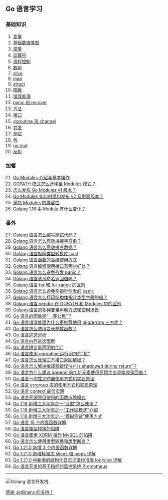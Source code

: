 ## Go 语言学习
### 基础知识
1. <a href="https://github.com/weirubo/learn_go/blob/master/ebook/1.md" target="_blank">变量</a>
2. <a href="https://github.com/weirubo/learn_go/blob/master/ebook/2.md" target="_blank">基础数据类型</a>
3. <a href="https://github.com/weirubo/learn_go/blob/master/ebook/3.md" target="_blank">常量</a>
4. <a href="https://github.com/weirubo/learn_go/blob/master/ebook/4.md" target="_blank">运算符</a>
5. <a href="https://github.com/weirubo/learn_go/blob/master/ebook/5.md" target="_blank">流程控制</a>
6. <a href="https://mp.weixin.qq.com/s/VKv5wei-YxpXVuh0L78zig" target="_blank">数组</a>
7. <a href="https://mp.weixin.qq.com/s/68nADMG4Q9XWmToC8ksJCw" target="_blank">slice</a>
8. <a href="https://mp.weixin.qq.com/s/uA2ZUikf-u-mvS6q43LnLg" target="_blank">map</a>
9. <a href="https://mp.weixin.qq.com/s/GCqWDWIt4GFd58zv8KHbvA" target="_blank">struct</a>
10. <a href="https://mp.weixin.qq.com/s/mJc-zd7cL4ExarvbRTJiEQ" target="_blank">函数</a>
11. <a href="https://mp.weixin.qq.com/s/YWnTr_QNKvnDNjyAzr4Dcw" target="_blank">错误处理</a>
12. <a href="https://mp.weixin.qq.com/s/aJqc9S1SlYd0iN4HF5on7A" target="_blank">panic 和 recover</a>
13. <a href="https://mp.weixin.qq.com/s/TPeibdAWA9VLv4B4alwkjQ" target="_blank">方法</a>
14. <a href="https://mp.weixin.qq.com/s/v_pNTrj4lHR3fv1k9V2wMQ" target="_blank">接口</a>
15. <a href="https://mp.weixin.qq.com/s/bgvITTjr-_5m6zmXgtV5Bw" target="_blank">goroutine 和 channel</a>
16. <a href="https://mp.weixin.qq.com/s/R2mlXTADdq72IzFUmyOziw" target="_blank">并发</a>
17. <a href="https://mp.weixin.qq.com/s/-rFBeMQ6Us2bGUmT6o5Tmg" target="_blank">测试</a>
18. <a href="https://mp.weixin.qq.com/s/jSMZLOYBQApoNu2TomJ6iw" target="_blank">包</a>
19. <a href="https://mp.weixin.qq.com/s/2wvfob2BUYktsZ1aZqcqqQ" target="_blank">go tool</a>
20. <a href="https://mp.weixin.qq.com/s/mIwFK61-lD9S9JPCWBHFGA" target="_blank">反射</a>

### 加餐
21. [Go Modules 介绍与基本操作](https://mp.weixin.qq.com/s/Ce56XkzkYhLu-T0zOEjkzw)
22. [GOPATH 模式怎么迁移至 Modules 模式？](https://mp.weixin.qq.com/s/89Ijd_nghmoXi4ZzXe605A)
23. [怎么发布 Go Modules v1 版本？](https://mp.weixin.qq.com/s/kj5i2SCN2SCCVexHJLtoBw)
24. [Go Modules 如何创建和发布 v2 及更高版本？](https://mp.weixin.qq.com/s/Jppyj3YLSrJbDxpJwC8B0w)
25. [保持 Modules 的兼容性](https://mp.weixin.qq.com/s/Q6hO_tc7RCOWABRwK9hrrA)
26. [Golang 1.16 中 Module 有什么变化？](https://mp.weixin.qq.com/s/MfEQ-JL-gJEgb6Sc3sr2Lw)

### 番外
27. [Golang 语言怎么编写测试代码？](https://mp.weixin.qq.com/s/P4elvWrbA8qcDcGLBcy-0Q)
28. [Golang 语言怎么高效拼接字符串？](https://mp.weixin.qq.com/s/zwVVeLdclj8qPaj189ygNg)
29. [Golang 语言怎么高效排序数据？](https://mp.weixin.qq.com/s/8gzmVFzsQowA31Tc_4nQNQ)
30. [Golang 语言极简类型转换库 cast](https://mp.weixin.qq.com/s/EBmQSE1L7PzS-Ghw-AYZ6Q)
31. [Golang 语言函数的高级使用方式](https://mp.weixin.qq.com/s/UNm-wYXudiOuWAWQHWB3TQ)
32. [Golang 语言编程使用接口有哪些好处？](https://mp.weixin.qq.com/s/VANSVcLtCLC0gWmEsa8sFw)
33. [Golang 语言怎么避免引发 panic？](https://mp.weixin.qq.com/s/D4en3Ozfp7Vf8kjPrLFbSg)
34. [Golang 语言该用命名返回值吗？](https://mp.weixin.qq.com/s/NbTzlvubUVUBakwKKNbcVw)
35. [Golang 语言 for 和 for-range 的区别](https://mp.weixin.qq.com/s/z-0Sff8r3n5TPjVXG_MIeQ)
36. [Golang 语言怎么避免空指针引发的 panic](https://mp.weixin.qq.com/s/9s6YXJsZcXyfgWDYG-WZOQ)
37. [Golang 语言怎么打印结构体指针类型字段的值？](https://mp.weixin.qq.com/s/5B-sPyk4qgFsplsJ9mMD_Q)
38. [Golang 语言 vendor 在 GOPATH 和 Modules 中的区别](https://mp.weixin.qq.com/s/1rlC-0akmgpmlmHjO-WxUA)
39. [Golang 语言的多种变量声明方式和使用场景](https://mp.weixin.qq.com/s/croxWsCnjsaPJy9zigx4Gg)
40. [Go 语言的函数是“一等公民”？](https://mp.weixin.qq.com/s/42m-EQnRqdv6_Mmt8wDn0Q)
41. [Go 语言错误处理为什么更推荐使用 pkg/errors 三方库？](https://mp.weixin.qq.com/s/nL5uIGCXYON5doGGeHchAQ)
42. [Go 语言怎么使用变长参数函数？](https://mp.weixin.qq.com/s/fhqtRTGgVu6aSC581luvCg)
43. [Go 语言逃逸分析](https://mp.weixin.qq.com/s/34cmyuPOjlhAQm6zYhBIsg)
44. [Go 语言内存逃逸案例](https://mp.weixin.qq.com/s/iACaQ8vsxEvUVsDJ5QO6UA)
45. [Go 语言短变量声明的“坑”](https://mp.weixin.qq.com/s/JnWgc0GuM_3FHPoXUlMSCg)
46. [Go 语言使用 goroutine 运行闭包的“坑”](https://mp.weixin.qq.com/s/h__5zKCKUkxUTmBjbKsA2w)
47. [Go 语言怎么处理三方接口返回数据？](https://mp.weixin.qq.com/s/QyWuOsPUFq7XqvIbnBJP_A)
48. [Go 语言怎么解决编译器错误“err is shadowed during return”？](https://mp.weixin.qq.com/s/kGC1X5DQ7eQAdn70ZhElNw)
49. [Go 语言为什么建议 append 追加新元素使用原切片变量接收返回值？](https://mp.weixin.qq.com/s/jGTslWJF4bDXmynISI9btA)
50. [Go 语言一次性定时器使用方式和实现原理](https://mp.weixin.qq.com/s/NXbYTX96hFfwYuh6gACAHg)
51. [Go 语言 errgroup 库的使用方式和实现原理](https://mp.weixin.qq.com/s/R8f_-cl98th7ZiSVxaeUAQ)
52. [Go 语言 context 最佳实践](https://mp.weixin.qq.com/s/DxEeLUS8hotYh8Js5FyR5w)
53. [Go 语言开源项目使用的函数选项模式](https://mp.weixin.qq.com/s/2jzg2PIK_esjTxSFMkp02A)
54. [Go 1.18 新增三大功能之一“泛型”怎么使用？](https://mp.weixin.qq.com/s/0JKH-Bo8n9I9zT683ZA-iw)
55. [Go 1.18 新增三大功能之一“工作区模式”介绍](https://mp.weixin.qq.com/s/C_Pnr22HIpS9SKdXRHbJ1A)
56. [Go 1.18 新增三大功能之一“模糊测试”使用方式](https://mp.weixin.qq.com/s/S2InTxuwg0G-wPSy1Q34PQ)
57. [Go 语言 15 个内置函数详解](https://mp.weixin.qq.com/s/FKp1nAX2FOeBMgchJOe4ag)
58. [Go 语言类型转换的陷阱](https://mp.weixin.qq.com/s/p1n6EAid5o_knT0i0NWX_Q)
59. [Go 语言使用 XORM 操作 MySQL 的陷阱](https://mp.weixin.qq.com/s/zbvUzoa1K7AIQK-p3v-WQQ)
60. [Go 语言怎么使用类型转换和类型断言？](https://mp.weixin.qq.com/s/aMHqASVyAidHOYvUtxCuRg)
61. [Go 1.21.0 新增 3 个内置函数详解](https://mp.weixin.qq.com/s/b-WXPjUYA4UZp8dMXFr1og)
62. [Go 1.21.0 新增标准库 slices 和 maps 详解](https://mp.weixin.qq.com/s/hXp2wbZh94o4pVDdkRhUwQ)
63. [Go 1.21.0 中新增的结构化日志记录标准库 log/slog 详解](https://mp.weixin.qq.com/s/oSwxxQaqI5Z2bTVUqUY54w)
64. [Go 语言开发的基于指标的监控系统 Prometheus](https://mp.weixin.qq.com/s/ObQAL5OlJbBbncyGYSKAfw)
***
![Golang 语言开发栈](https://github.com/weirubo/learn_go/blob/master/ebook/qrcode.png)

[感谢 JetBrains 的支持！](https://www.jetbrains.com/?from=lenarn_go)

